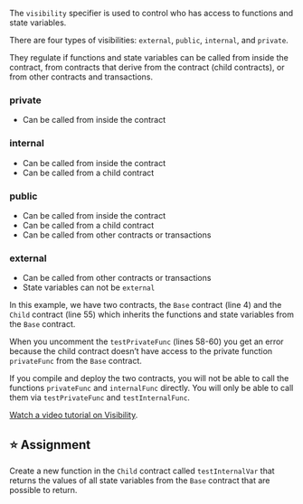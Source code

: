 The `visibility` specifier is used to control who has access to functions and state variables.

There are four types of visibilities: `external`, `public`, `internal`, and `private`.

They regulate if functions and state variables can be called from inside the contract, from contracts that derive from the contract (child contracts), or from other contracts and transactions.

### private

- Can be called from inside the contract

### internal

- Can be called from inside the contract
- Can be called from a child contract

### public

- Can be called from inside the contract
- Can be called from a child contract
- Can be called from other contracts or transactions

### external

- Can be called from other contracts or transactions
- State variables can not be `external`

In this example, we have two contracts, the `Base` contract (line 4) and the `Child` contract (line 55) which inherits the functions and state variables from the `Base` contract.

When you uncomment the `testPrivateFunc` (lines 58-60) you get an error because the child contract doesn’t have access to the private function `privateFunc` from the `Base` contract.

If you compile and deploy the two contracts, you will not be able to call the functions `privateFunc` and `internalFunc` directly. You will only be able to call them via `testPrivateFunc` and `testInternalFunc`.

<a href="https://www.youtube.com/watch?v=NBzQVJ6OrrQ" target="_blank">Watch a video tutorial on Visibility</a>.

## ⭐️ Assignment

Create a new function in the `Child` contract called `testInternalVar` that returns the values of all state variables from the `Base` contract that are possible to return.
